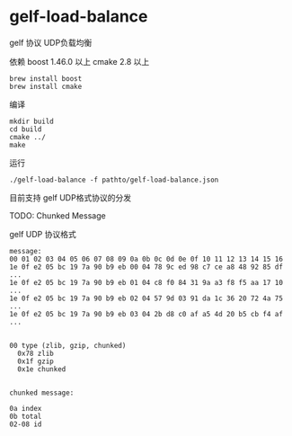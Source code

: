 gelf-load-balance
===============

gelf 协议 UDP负载均衡


依赖 boost 1.46.0 以上
cmake 2.8 以上


```
brew install boost
brew install cmake

```

编译
```
mkdir build
cd build
cmake ../
make

```

运行
```
./gelf-load-balance -f pathto/gelf-load-balance.json
```

目前支持 gelf UDP格式协议的分发

TODO: Chunked Message


gelf UDP 协议格式
```
message:
00 01 02 03 04 05 06 07 08 09 0a 0b 0c 0d 0e 0f 10 11 12 13 14 15 16
1e 0f e2 05 bc 19 7a 90 b9 eb 00 04 78 9c ed 98 c7 ce a8 48 92 85 df ...
1e 0f e2 05 bc 19 7a 90 b9 eb 01 04 c8 f0 84 31 9a a3 f8 f5 aa 17 10 ...
1e 0f e2 05 bc 19 7a 90 b9 eb 02 04 57 9d 03 91 da 1c 36 20 72 4a 75 ...
1e 0f e2 05 bc 19 7a 90 b9 eb 03 04 2b d8 c0 af a5 4d 20 b5 cb f4 af ...


00 type (zlib, gzip, chunked)
  0x78 zlib
  0x1f gzip
  0x1e chunked


chunked message: 

0a index
0b total
02-08 id

```

